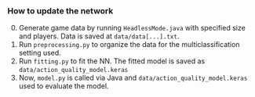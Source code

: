 ### How to update the network

0. Generate game data by running `HeadlessMode.java` with specified size and players. Data is saved at `data/data[...].txt`.
1. Run `preprocessing.py` to organize the data for the multiclassification setting used. 
2. Run `fitting.py` to fit the NN. The fitted model is saved as `data/action_quality_model.keras`
3. Now, `model.py` is called via Java and `data/action_quality_model.keras` used to evaluate the model.  
